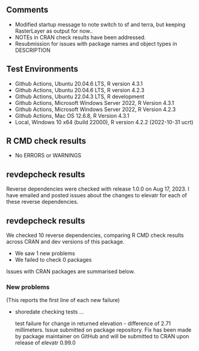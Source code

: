 ## Comments

- Modified startup message to note switch to sf and terra, but keeping RasterLayer as output for now..
- NOTEs in CRAN check results have been addressed.
- Resubmission for issues with package names and object types in DESCRIPTION

## Test Environments

- Github Actions, Ubuntu 20.04.6 LTS, R version 4.3.1
- Github Actions, Ubuntu 20.04.6 LTS, R version 4.2.3
- Github Actions, Ubuntu 22.04.3 LTS, R development
- Github Actions, Microsoft Windows Server 2022, R Version 4.3.1
- Github Actions, Microsoft Windows Server 2022, R Version 4.2.3
- Github Actions, Mac OS 12.6.8, R Version 4.3.1
- Local, Windows 10 x64 (build 22000), R version 4.2.2 (2022-10-31 ucrt)

## R CMD check results

- No ERRORS or WARNINGS

## revdepcheck results

Reverse dependencies were checked with release 1.0.0 on Aug 17, 2023.  I have emailed and posted issues about the changes to elevatr for each of these reverse dependencies.  

## revdepcheck results

We checked 10 reverse dependencies, comparing R CMD check results across CRAN and dev versions of this package.

 * We saw 1 new problems
 * We failed to check 0 packages

Issues with CRAN packages are summarised below.

### New problems
(This reports the first line of each new failure)

* shoredate
  checking tests ...
  
  test failure for change in returned elevation - difference of 2.71 millimeters.
  Issue submitted on package repository. Fix has been made by package maintainer on GitHub and will be submitted to CRAN upon release of elevatr 0.99.0